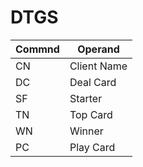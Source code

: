 # DTGS

Commnd  |  Operand
--|--
CN  |  Client Name
DC  |  Deal Card
SF  |  Starter
TN  |  Top Card
WN  |  Winner
PC  |  Play Card
